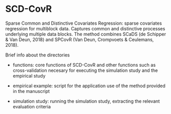 # SCD-CovR
Sparse Common and Distinctive Covariates Regression: sparse covariates regression for multiblock data. Captures common and distinctive processes underlying multiple data blocks. The method combines SCaDS (de Schipper & Van Deun, 2018) and SPCovR (Van Deun, Crompvoets & Ceulemans, 2018). 

Brief info about the directories
- functions: core functions of SCD-CovR and other functions such as cross-validation necesary for executing the simulation study and the empirical study

- empirical example: script for the application use of the method provided in the manuscript

- simulation study: running the simulation study, extracting the relevant evaluation criteria